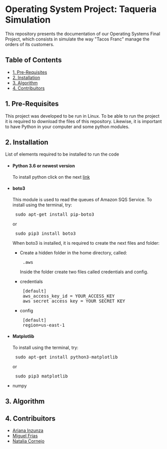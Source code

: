 <h1> Operating System Project: Taqueria Simulation </h1>
<p> This repository presents the documentation of our Operating Systems Final Project, which consists in simulate the way  "Tacos Franc" manage the orders of its customers.</p>		
<h2> Table of Contents </h2>
<UL type = disk> 
  <LI> <a href = "#1"> 1. Pre-Requisites </a></LI>
  <LI> <a href = "#2"> 2. Installation </a></LI>
  <LI> <a href = "#3"> 3. Algorithm </a></LI>
  <LI> <a href = "#4"> 4. Contribuitors </a></LI>
</UL>
<h2 id = "1"> 1. Pre-Requisites </h2>
<p> This project was developed to be run in Linux. To be able to run the project it is required to download the files of this repository. Likewise, it is important to have Python in your computer and some python modules. </p>
<h2 id = "2"> 2. Installation </h2>
<p> List of elements required to be installed to run the code </p>
<UL type = disk> 
  <LI> <h4> Python 3.6 or newest version </h4> </LI>
  <p> To install python click on the next <a href = "https://www.python.org/downloads/"> link </a></p>
  <LI> <h4> boto3 </h4></LI>
  <p> This module is used to read the queues of Amazon SQS Service. To install using the terminal, try: </p>
  <pre> sudo apt-get install pip-boto3</pre>
  <p> or </p>
  <pre> sudo pip3 install boto3 </pre>
  <p> When boto3 is installed, it is required to create the next files and folder: </p>
   <UL type = square> 
     <LI> Create a hidden folder in the home directory, called:</LI>
     <pre> .aws </pre>
     <p> Inside the folder create two files called credentials and config. </p>
     <LI> credentials</LI>
     <pre> [default]
 aws_access_key_id = YOUR_ACCESS_KEY
 aws_secret_access_key = YOUR_SECRET_KEY </pre>
     <LI> config </LI>
     <pre> [default]
 region=us-east-1 </pre>
    </UL>
  <LI> <h4> Matplotlib </h4></LI>
  <p> To install using the terminal, try: </p>
  <pre> sudo apt-get install python3-matplotlib</pre>
  <p> or </p>
  <pre> sudo pip3 matplotlib </pre>
  <LI> numpy </LI>
</UL>
<h2 id = "3"> 3. Algorithm </h2>
<h2 id = "4"> 4. Contribuitors </h2>
<UL type = disk> 
  <LI> <a href = "https://github.com/Kohina-Arisato"> Ariana Inzunza </a> </LI>
  <LI> <a href = "https://github.com/MiguelFrias97"> Miguel Frias </a> </LI>
  <LI> <a href = "https://github.com/GraceFarrell"> Natalia Cornejo </a> </LI>
</UL>
